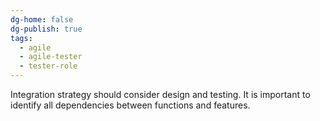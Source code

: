 ```yaml
---
dg-home: false
dg-publish: true
tags:
  - agile
  - agile-tester
  - tester-role
---
```

Integration strategy should consider design and testing. 
It is important to identify all dependencies between functions and features.